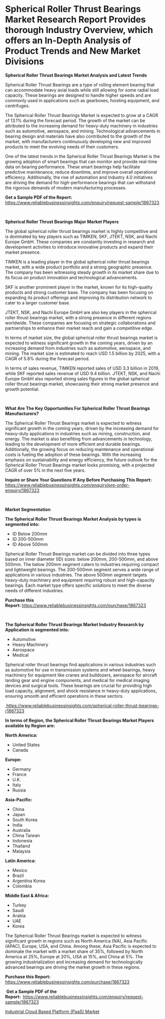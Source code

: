 <p><h1>Spherical Roller Thrust Bearings Market Research Report Provides thorough Industry Overview, which offers an In-Depth Analysis of Product Trends and New Market Divisions</h1></p><p><strong>Spherical Roller Thrust Bearings Market Analysis and Latest Trends</strong></p>
<p><p>Spherical Roller Thrust Bearings are a type of rolling element bearing that can accommodate heavy axial loads while still allowing for some radial load capacity. These bearings are designed to handle higher speeds and are commonly used in applications such as gearboxes, hoisting equipment, and centrifuges.</p><p>The Spherical Roller Thrust Bearings Market is expected to grow at a CAGR of 13.1% during the forecast period. The growth of the market can be attributed to the increasing demand for heavy-duty machinery in industries such as automotive, aerospace, and mining. Technological advancements in bearing design and materials have also contributed to the growth of the market, with manufacturers continuously developing new and improved products to meet the evolving needs of their customers.</p><p>One of the latest trends in the Spherical Roller Thrust Bearings Market is the growing adoption of smart bearings that can monitor and provide real-time data on bearing performance. These smart bearings help facilitate predictive maintenance, reduce downtime, and improve overall operational efficiency. Additionally, the rise of automation and Industry 4.0 initiatives are driving the demand for high-performance bearings that can withstand the rigorous demands of modern manufacturing processes.</p></p>
<p><strong>Get a Sample PDF of the Report:&nbsp;</strong> <a href="https://www.reliablebusinessinsights.com/enquiry/request-sample/1867323">https://www.reliablebusinessinsights.com/enquiry/request-sample/1867323</a></p>
<p>&nbsp;</p>
<p><strong>Spherical Roller Thrust Bearings Major Market Players</strong></p>
<p><p>The global spherical roller thrust bearings market is highly competitive and is dominated by key players such as TIMKEN, SKF, JTEKT, NSK, and Nachi Europe GmbH. These companies are constantly investing in research and development activities to introduce innovative products and expand their market presence.</p><p>TIMKEN is a leading player in the global spherical roller thrust bearings market, with a wide product portfolio and a strong geographic presence. The company has been witnessing steady growth in its market share due to its focus on product innovation and technological advancements.</p><p>SKF is another prominent player in the market, known for its high-quality products and strong customer base. The company has been focusing on expanding its product offerings and improving its distribution network to cater to a larger customer base.</p><p>JTEKT, NSK, and Nachi Europe GmbH are also key players in the spherical roller thrust bearings market, with a strong presence in different regions worldwide. These companies are focusing on strategic collaborations and partnerships to enhance their market reach and gain a competitive edge.</p><p>In terms of market size, the global spherical roller thrust bearings market is expected to witness significant growth in the coming years, driven by an increasing demand from industries such as automotive, aerospace, and mining. The market size is estimated to reach USD 1.5 billion by 2025, with a CAGR of 5.8% during the forecast period.</p><p>In terms of sales revenue, TIMKEN reported sales of USD 3.3 billion in 2019, while SKF reported sales revenue of USD 9.4 billion. JTEKT, NSK, and Nachi Europe GmbH also reported strong sales figures in the global spherical roller thrust bearings market, showcasing their strong market presence and growth potential.</p></p>
<p>&nbsp;</p>
<p><strong>What Are The Key Opportunities For Spherical Roller Thrust Bearings Manufacturers?</strong></p>
<p><p>The Spherical Roller Thrust Bearings market is expected to witness significant growth in the coming years, driven by the increasing demand for heavy-duty applications in industries such as mining, construction, and energy. The market is also benefiting from advancements in technology, leading to the development of more efficient and durable bearings. Additionally, the growing focus on reducing maintenance and operational costs is fueling the adoption of these bearings. With the increasing emphasis on sustainability and energy efficiency, the future outlook for the Spherical Roller Thrust Bearings market looks promising, with a projected CAGR of over 5% in the next five years.</p></p>
<p><strong>Inquire or Share Your Questions If Any Before Purchasing This Report:</strong> <a href="https://www.reliablebusinessinsights.com/enquiry/pre-order-enquiry/1867323">https://www.reliablebusinessinsights.com/enquiry/pre-order-enquiry/1867323</a></p>
<p>&nbsp;</p>
<p><strong>Market Segmentation</strong></p>
<p><strong>The Spherical Roller Thrust Bearings Market Analysis by types is segmented into:</strong></p>
<p><ul><li>ID Below 200mm</li><li>ID 200-500mm</li><li>ID Above 500mm</li></ul></p>
<p><p>Spherical Roller Thrust Bearings market can be divided into three types based on inner diameter (ID) sizes: below 200mm, 200-500mm, and above 500mm. The below 200mm segment caters to industries requiring compact and lightweight bearings. The 200-500mm segment serves a wide range of applications in various industries. The above 500mm segment targets heavy-duty machinery and equipment requiring robust and high-capacity bearings. Each market type offers specific solutions to meet the diverse needs of different industries.</p></p>
<p><strong>Purchase this Report:&nbsp;</strong><a href="https://www.reliablebusinessinsights.com/purchase/1867323">https://www.reliablebusinessinsights.com/purchase/1867323</a></p>
<p>&nbsp;</p>
<p><strong>The Spherical Roller Thrust Bearings Market Industry Research by Application is segmented into:</strong></p>
<p><ul><li>Automotive</li><li>Heavy Machinery</li><li>Aerospace</li><li>Medical</li></ul></p>
<p><p>Spherical roller thrust bearings find applications in various industries such as automotive for use in transmission systems and wheel bearings, heavy machinery for equipment like cranes and bulldozers, aerospace for aircraft landing gear and engine components, and medical for medical imaging devices and surgical tools. These bearings are crucial for providing high load capacity, alignment, and shock resistance in heavy-duty applications, ensuring smooth and efficient operations in these sectors.</p></p>
<p><a href="https://www.reliablebusinessinsights.com/spherical-roller-thrust-bearings-r1867323">&nbsp;https://www.reliablebusinessinsights.com/spherical-roller-thrust-bearings-r1867323</a></p>
<p><strong>In terms of Region, the Spherical Roller Thrust Bearings Market Players available by Region are:</strong></p>
<p>
    <p> <strong> North America: </strong>
        <ul>
            <li>United States</li>
            <li>Canada</li>
        </ul>
        </p> 
    <p> <strong> Europe: </strong>
        <ul>
            <li>Germany</li>
            <li>France</li>
            <li>U.K.</li>
            <li>Italy</li>
            <li>Russia</li>
        </ul>
        </p> 
    <p> <strong> Asia-Pacific: </strong>
        <ul>
            <li>China</li>
            <li>Japan</li>
            <li>South Korea</li>
            <li>India</li>
            <li>Australia</li>
            <li>China Taiwan</li>
            <li>Indonesia</li>
            <li>Thailand</li>
            <li>Malaysia</li>
        </ul>
        </p> 
    <p> <strong> Latin America: </strong>
        <ul>
            <li>Mexico</li>
            <li>Brazil</li>
            <li>Argentina Korea</li>
            <li>Colombia</li>
        </ul>
        </p> 
    <p> <strong> Middle East & Africa: </strong>
        <ul>
            <li>Turkey</li>
            <li>Saudi</li>
            <li>Arabia</li>
            <li>UAE</li>
            <li>Korea</li>
        </ul>
    </p>
    </p>
<p><p>The Spherical Roller Thrust Bearings market is expected to witness significant growth in regions such as North America (NA), Asia Pacific (APAC), Europe, USA, and China. Among these, Asia Pacific is expected to dominate the market with a market share of 35%, followed by North America at 25%, Europe at 20%, USA at 15%, and China at 5%. The growing industrialization and increasing demand for technologically advanced bearings are driving the market growth in these regions.</p></p>
<p><strong>Purchase this Report: </strong><a href="https://www.reliablebusinessinsights.com/purchase/1867323">https://www.reliablebusinessinsights.com/purchase/1867323</a></p>
<p>&nbsp;<strong>Get a Sample PDF of the Report:&nbsp;&nbsp;</strong><a href="https://www.reliablebusinessinsights.com/enquiry/request-sample/1867323">https://www.reliablebusinessinsights.com/enquiry/request-sample/1867323</a></p>
<p><strong></strong></p>
<p><p><a href="https://github.com/ashepherd82/Market-Research-Report-List-5/blob/main/industrial-cloud-based-platform-paas-market.md">Industrial Cloud Based Platform (PaaS) Market</a></p></p>